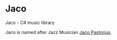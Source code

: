# Jaco
Jaco - C# music library

Jaco is named after Jazz Musician [Jaco Pastorius](https://en.wikipedia.org/wiki/Jaco_Pastorius).
